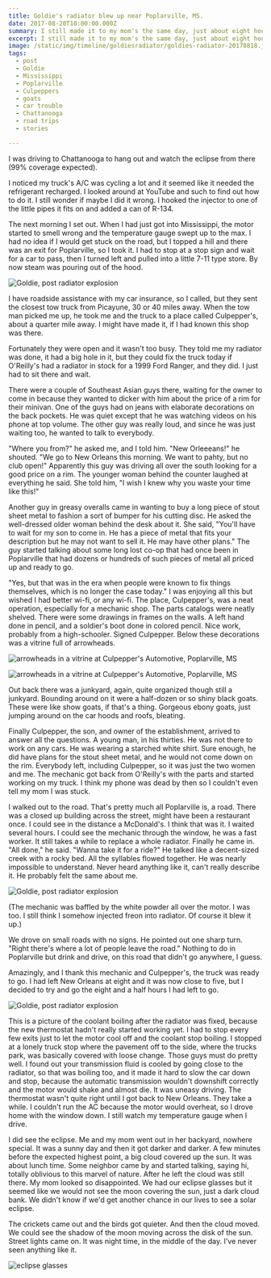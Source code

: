 ```yaml
---
title: Goldie's radiator blew up near Poplarville, MS.
date: 2017-08-20T10:00:00.000Z
summary: I still made it to my mom's the same day, just about eight hours late.
excerpt: I still made it to my mom's the same day, just about eight hours late.
image: /static/img/timeline/goldiesradiator/goldies-radiator-20170818.jpg
tags:
  - post
  - Goldie
  - Mississippi
  - Poplarville
  - Culpeppers
  - goats
  - car trouble
  - Chattanooga
  - road trips
  - stories

---
```


I was driving to Chattanooga to hang out and watch the eclipse from there (99% coverage expected).

I noticed my truck's A/C was cycling a lot and it seemed like it needed the refrigerant recharged. I looked around at YouTube and such to find out how to do it. I still wonder if maybe I did it wrong. I hooked the injector to one of the little pipes it fits on and added a can of R-134.

The next morning I set out. When I had just got into Mississippi, the motor started to smell wrong and the temperature gauge swept up to the max. I had no idea if I would get stuck on the road, but I topped a hill and there was an exit for Poplarville, so I took it. I had to stop at a stop sign and wait for a car to pass, then I turned left and pulled into a little 7-11 type store. By now steam was pouring out of the hood.

![Goldie, post radiator explosion](/static/img/timeline/goldiesradiator/goldies-radiator-20170818.jpg)

I have roadside assistance with my car insurance, so I called, but they sent the closest tow truck from Picayune, 30 or 40 miles away. When the tow man picked me up, he took me and the truck to a place called Culpepper's, about a quarter mile away. I might have made it, if I had known this shop was there.

Fortunately they were open and it wasn't too busy. They told me my radiator was done, it had a big hole in it, but they could fix the truck today if O'Reilly's had a radiator in stock for a 1999 Ford Ranger, and they did. I just had to sit there and wait.

There were a couple of Southeast Asian guys there, waiting for the owner to come in because they wanted to dicker with him about the price of a rim for their minivan. One of the guys had on jeans with elaborate decorations on the back pockets. He was quiet except that he was watching videos on his phone at top volume. The other guy was really loud, and since he was just waiting too, he wanted to talk to everybody.

"Where you from?" he asked me, and I told him. "New Orleeeans!" he shouted. "We go to New Orleans this morning. We want to pahty, but no club open!" Apparently this guy was driving all over the south looking for a good price on a rim. The younger woman behind the counter laughed at everything he said. She told him, "I wish I knew why you waste your time like this!"

Another guy in greasy overalls came in wanting to buy a long piece of stout sheet metal to fashion a sort of bumper for his cutting disc. He asked the well-dressed older woman behind the desk about it. She said, "You'll have to wait for my son to come in. He has a piece of metal that fits your description but he may not want to sell it. He may have other plans." The guy started talking about some long lost co-op that had once been in Poplarville that had dozens or hundreds of such pieces of metal all priced up and ready to go.

"Yes, but that was in the era when people were known to fix things themselves, which is no longer the case today."
I was enjoying all this but wished I had better wi-fi, or any wi-fi. The place, Culpepper's, was a neat operation, especially for a mechanic shop. The parts catalogs were neatly shelved. There were some drawings in frames on the walls. A left hand done in pencil, and a soldier's boot done in colored pencil. Nice work, probably from a high-schooler. Signed Culpepper. Below these decorations was a vitrine full of arrowheads.

![arrowheads in a vitrine at Culpepper's Automotive, Poplarville, MS](/static/img/timeline/goldiesradiator/goldie-arrowheads-20170818.jpg)

![arrowheads in a vitrine at Culpepper's Automotive, Poplarville, MS](/static/img/timeline/goldiesradiator/goldie-arrowheads2-20170818.jpg)

Out back there was a junkyard, again, quite organized though still a junkyard. Bounding around on it were a half-dozen or so shiny black goats. These were like show goats, if that's a thing. Gorgeous ebony goats, just jumping around on the car hoods and roofs, bleating.

Finally Culpepper, the son, and owner of the establishment, arrived to answer all the questions. A young man, in his thirties. He was not there to work on any cars. He was wearing a starched white shirt. Sure enough, he did have plans for the stout sheet metal, and he would not come down on the rim. Everybody left, including Culpepper, so it was just the two women and me. The mechanic got back from O'Reilly's with the parts and started working on my truck. I think my phone was dead by then so I couldn't even tell my mom I was stuck.

I walked out to the road. That's pretty much all Poplarville is, a road. There was a closed up building across the street, might have been a restaurant once. I could see in the distance a McDonald's. I think that was it.
I waited several hours. I could see the mechanic through the window, he was a fast worker. It still takes a while to replace a whole radiator. Finally he came in. "All done," he said. "Wanna take it for a ride?" He talked like a decent-sized creek with a rocky bed. All the syllables flowed together. He was nearly impossible to understand. Never heard anything like it, can't really describe it. He probably felt the same about me.

![Goldie, post radiator explosion](/static/img/timeline/goldiesradiator/goldie-motor-20170818.jpg)

(The mechanic was baffled by the white powder all over the motor. I was too. I still think I somehow injected freon into radiator. Of course it blew it up.)

We drove on small roads with no signs. He pointed out one sharp turn. "Right there's where a lot of people leave the road." Nothing to do in Poplarville but drink and drive, on this road that didn't go anywhere, I guess.

Amazingly, and I thank this mechanic and Culpepper's, the truck was ready to go. I had left New Orleans at eight and it was now close to five, but I decided to try and go the eight and a half hours I had left to go.

![Goldie, post radiator explosion](/static/img/timeline/goldiesradiator/goldie-coolant-20170818.jpg)

This is a picture of the coolant boiling after the radiator was fixed, because the new thermostat hadn't really started working yet. I had to stop every few exits just to let the motor cool off and the coolant stop boiling. I stopped at a lonely truck stop where the pavement off to the side, where the trucks park, was basically covered with loose change. Those guys must do pretty well. I found out your transmission fluid is cooled by going close to the radiator, so that was boiling too, and it made it hard to slow the car down and stop, because the automatic transmission wouldn't downshift correctly and the motor would shake and almost die. It was uneasy driving. The thermostat wasn't quite right until I got back to New Orleans. They take a while. I couldn't run the AC because the motor would overheat, so I drove home with the window down. I still watch my temperature gauge when I drive.

I did see the eclipse. Me and my mom went out in her backyard, nowhere special. It was a sunny day and then it got darker and darker. A few minutes before the expected highest point, a big cloud covered up the sun. It was about lunch time. Some neighbor came by and started talking, saying hi, totally oblivious to this marvel of nature. After he left the cloud was still there. My mom looked so disappointed. We had our eclipse glasses but it seemed like we would not see the moon covering the sun, just a dark cloud bank. We didn't know if we'd get another chance in our lives to see a solar eclipse.

The crickets came out and the birds got quieter. And then the cloud moved. We could see the shadow of the moon moving across the disk of the sun. Street lights came on. It was night time, in the middle of the day. I've never seen anything like it.

![eclipse glasses](/static/img/timeline/goldiesradiator/eclipseglasses170820.jpg)
